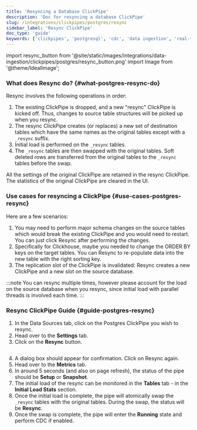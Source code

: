 ```yaml
---
title: 'Resyncing a Database ClickPipe'
description: 'Doc for resyncing a database ClickPipe'
slug: /integrations/clickpipes/postgres/resync
sidebar_label: 'Resync ClickPipe'
doc_type: 'guide'
keywords: ['clickpipes', 'postgresql', 'cdc', 'data ingestion', 'real-time sync']
---
```


import resync_button from '@site/static/images/integrations/data-ingestion/clickpipes/postgres/resync_button.png'
import Image from '@theme/IdealImage';

### What does Resync do? {#what-postgres-resync-do}

Resync involves the following operations in order:
1. The existing ClickPipe is dropped, and a new "resync" ClickPipe is kicked off. Thus, changes to source table structures will be picked up when you resync.
2. The resync ClickPipe creates (or replaces) a new set of destination tables which have the same names as the original tables except with a `_resync` suffix.
3. Initial load is performed on the `_resync` tables.
4. The `_resync` tables are then swapped with the original tables. Soft deleted rows are transferred from the original tables to the `_resync` tables before the swap.

All the settings of the original ClickPipe are retained in the resync ClickPipe. The statistics of the original ClickPipe are cleared in the UI.

### Use cases for resyncing a ClickPipe {#use-cases-postgres-resync}

Here are a few scenarios:

1. You may need to perform major schema changes on the source tables which would break the existing ClickPipe and you would need to restart. You can just click Resync after performing the changes.
2. Specifically for Clickhouse, maybe you needed to change the ORDER BY keys on the target tables. You can Resync to re-populate data into the new table with the right sorting key.
3. The replication slot of the ClickPipe is invalidated: Resync creates a new ClickPipe and a new slot on the source database.

:::note
You can resync multiple times, however please account for the load on the source database when you resync,
since initial load with parallel threads is involved each time.
:::

### Resync ClickPipe Guide {#guide-postgres-resync}

1. In the Data Sources tab, click on the Postgres ClickPipe you wish to resync.
2. Head over to the **Settings** tab.
3. Click on the **Resync** button.

<Image img={resync_button} border size="md"/>

4. A dialog box should appear for confirmation. Click on Resync again.
5. Head over to the **Metrics** tab.
6. In around 5 seconds (and also on page refresh), the status of the pipe should be **Setup** or **Snapshot**.
7. The initial load of the resync can be monitored in the **Tables** tab - in the **Initial Load Stats** section.
8. Once the initial load is complete, the pipe will atomically swap the `_resync` tables with the original tables. During the swap, the status will be **Resync**.
9. Once the swap is complete, the pipe will enter the **Running** state and perform CDC if enabled.
